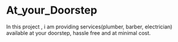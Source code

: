# At_your_Doorstep
In this project , i am providing services(plumber, barber, electrician) available at your doorstep, hassle free and at minimal cost. 
